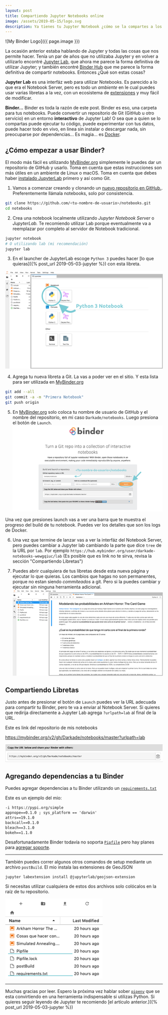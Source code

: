 ```yaml
---
layout: post
title: Compartiendo Jupyter Notebooks online
image: /assets/2019-05-15/logo.svg
description: Ya tienes tu Jupyter Notebook ¿cómo se la compartes a los demás? ¿Sabías que hasta la puedes convertir en diapositivas?
---
```

![My Binder Logo]({{ page.image }})

La ocasión anterior estaba hablando de Jupyter y todas las cosas que nos permite hacer. Tenía un par de años que no utilizaba Jupyter y en volver a utilizarlo encontré [Jupyter Lab,](https://jupyterlab.readthedocs.io/en/stable/) que ahora me parece la forma definitiva de utilizar Jupyter; y también encontré [Binder Hub](https://binderhub.readthedocs.io/en/latest/) que me parece la forma definitiva de compartir notebooks. Entonces ¿Qué son estas cosas?

<!--more-->

**Jupyter Lab** es una interfáz web para utilizar Notebooks. Es parecido a lo que era el Notebook Server, pero es todo un _ambiente_ en le cual puedes usar varias libretas a la vez, con un ecosistema de [extensiones](https://github.com/jupyterlab/jupyter-renderers) y muy fácil de modificar.

**Binder...** Binder es toda la razón de este post. Binder es eso, una carpeta para tus notebooks. Puede convertir un repositorio de Git (GitHub u otro servicio) en un entorno **interactivo** de Jupyter Lab! O sea que a quien se lo compartas puede ejecutar tu código, puede experimentar con tus datos, puede hacer todo en vivo, en linea sin instalar o descargar nada, sin preocuparse por dependencias... Es magia... es [Docker](https://github.com/jupyter/repo2docker).

## ¿Cómo empezar a usar Binder?

El modo más fácil es utilizando [MyBinder.org](https://mybinder.org/) simplemente le puedes dar un repositorio de GitHub y usarlo. Toma en cuenta que estas instrucciones son más útiles en un ambiente de Linux o macOS. Toma en cuenta que debes haber [instalado JupyterLab](https://jupyterlab.readthedocs.io/en/stable/getting_started/installation.html) primero y así como Git.

1. Vamos a comenzar creando y clonando un [nuevo repositorio en GitHub.](https://github.com/new). Preferentemente llámala notebooks, solo por consistencia.
```bash
git clone https://github.com/<tu-nombre-de-usuario>/notebooks.git
cd notebooks
```

2. Crea una notebook localmente utilizando _Jupyter Notebook Server_ o _JupyterLab._ Te recomiendo utilizar Lab porque eventualmente va a reemplazar por completo al servidor de Notebook tradicional.
```bash
jupyter notebook
# O utilizando lab (mi recomendación)
jupyter lab
```

3. En el launcher de JupyterLab escoge `Python 3` puedes hacer [lo que quieras]({% post_url 2019-05-03-jupyter %}) con esta libreta.

![Creando una nueva libreta](/assets/2019-05-15/newnotebook.png)

4. Agrega tu nueva libreta a Git. La vas a poder ver en el sitio. Y esta lista para ser utilizada en [MyBinder.org](https://mybinder.org)
```bash
git add --all
git commit -a -m "Primera Notebook"
git push origin
```

5. En [MyBinder.org](https://mybinder.org) solo coloca tu nombre de usuario de GitHub y el nombre del repositorio, en mi caso `Darkade/notebooks`. Luego presiona el botón de `Launch`.
![MyBinder.org](/assets/2019-05-15/mybinder.org.png)

Una vez que presiones launch vas a ver una barra que te muestra el progreso del build de tu notebook. Puedes ver los detalles que son los logs de Docker.

6. Una vez que termine de lanzar vas a ver la interfáz del Notebook Server, pero puedes cambiar a Jupyter lab cambiando la parte que dice `tree` de la URL por `lab`. Por ejemplo `https://hub.mybinder.org/user/darkade-notebooks-wewgqiuc/lab` (Es posible que es link no te sirva, revisa la sección "Compartiendo Libretas")

7. Puedes abrir cualquiera de tus libretas desde esta nueva página y ejecutar lo que quieras. Los cambios que hagas no son permanentes, porque no estan siendo _commiteados_ a git. Pero si la puedes cambiar y ejecutar sin ninguna herramienta adicional.
![JupyterLab en MyBinder.org](/assets/2019-05-15/mybinderlab.png)

## Compartiendo Libretas

Justo antes de presionar el botón de `Launch` puedes ver la URL adecuada para compartir tu Binder, pero te va a enviar al Notebook Server. Si quieres que redirija directamente a Jupyter Lab agrega `?urlpath=lab` al final de la URL.

Este es link del repositorio de mis notebooks

https://mybinder.org/v2/gh/Darkade/notebooks/master?urlpath=lab

![Compartir una libreta](/assets/2019-05-15/shareurl.png)

## Agregando dependencias a tu Binder

Puedes agregar dependencias a tu Binder utilizando un [`requirements.txt`](https://pip.pypa.io/en/stable/user_guide/#requirements-files)

Este es un ejemplo del mio:

```
-i https://pypi.org/simple
appnope==0.1.0 ; sys_platform == 'darwin'
attrs==19.1.0
backcall==0.1.0
bleach==3.1.0
bokeh==1.1.0
```

Desafortunadamente Binder todavía no soporta [`Pipfile`](https://docs.pipenv.org/en/latest/) pero hay planes para [agregar soporte](https://github.com/jupyter/repo2docker/issues/174).

---

También puedes correr algunos otros comandos de setup mediante un archivo `postBuild`. El mio instala las extensiones de GeoJSON

```
jupyter labextension install @jupyterlab/geojson-extension
```

Si necesitas utilizar cualquiera de estos dos archivos solo colócalos en la raíz de tu repositorio.

![Dependencias en MyBinder.org](/assets/2019-05-15/requirements.txt.png)

---

Muchas gracias por leer. Espero la próxima vez hablar sober [`pipenv`](https://docs.pipenv.org/en/latest/) que se esta convirtiendo en una herramienta indispensable si utilizas Python. Si quieres seguir leyendo de Jupyter te recomiendo [el artículo anterior.]({% post_url 2019-05-03-jupyter %})
